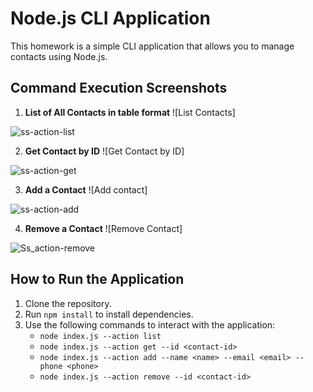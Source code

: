 # Node.js CLI Application

This homework is a simple CLI application that allows you to manage contacts using Node.js.

## Command Execution Screenshots

1. **List of All Contacts in table format**
![List Contacts] 
<img src="https://i.ibb.co/BG036Tt/ss-action-list.jpg" alt="ss-action-list" border="0">

2. **Get Contact by ID**
![Get Contact by ID] 
<img src="https://i.ibb.co/591HGhg/ss-action-get.jpg" alt="ss-action-get" border="0">

3. **Add a Contact**
![Add contact] 
<img src="https://i.ibb.co/0FRVRLY/ss-action-add.jpg" alt="ss-action-add" border="0">

4. **Remove a Contact** 
![Remove Contact] 
<img src="https://i.ibb.co/VLKcPNf/Ss-action-remove.jpg" alt="Ss_action-remove" border="0">

## How to Run the Application
1. Clone the repository.
2. Run `npm install` to install dependencies.
3. Use the following commands to interact with the application:
    - `node index.js --action list`
    - `node index.js --action get --id <contact-id>`
    - `node index.js --action add --name <name> --email <email> --phone <phone>`
    - `node index.js --action remove --id <contact-id>`